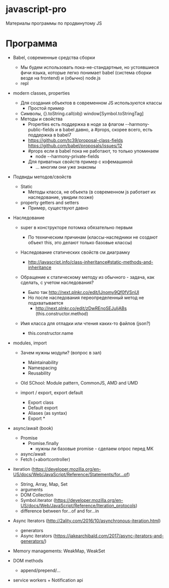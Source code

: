 # javascript-pro
Материалы программы по продвинутому JS



# Программа


- Babel, современные средства сборки
  - Мы будем использовать пока-не-стандартные, но устоявшиеся фичи языка, которые легко понимает babel (система сборки везде на frontend) и (обычно) node.js
  - repl

- modern classes, properties
  - Для создания объектов в современном JS используются классы
    - Простой пример
  - Символы, {}.toString.call(obj)  window[Symbol.toStringTag]
  - Методы и свойства
    - Properties есть поддержка в ноде за флагом  --harmony-public-fields и в babel давно, а #props, скорее всего,  есть поддержка в babel7
    - https://github.com/tc39/proposal-class-fields https://github.com/babel/proposals/issues/12
    - #props если в babel пока не работают, то только упоминаем
      - node --harmony-private-fields
    - Для приватных свойств пример с кофемашиной
      - … многим они уже знакомы

- Подвиды методов/свойств
  - Static
    - Методы класса, не объекта (в современном js работает их наследование, увидим позже)
  - property getters and setters
    - Пример, существуют давно

- Наследование
  - super в конструкторе потомка обязательно первым
    - По техническим причинам (классы-наследники не создают объект this, это делают только базовые классы)
  - Наследование статических свойств см диаграмку
    - http://javascript.info/class-inheritance#static-methods-and-inheritance

  - Обращение к статическому методу из обычного - задача, как сделать, с учетом наследования?
    - Было так http://next.plnkr.co/edit/IJnomy9Qf0fVSnUI
    - Но после наследования переопределенный метод не подхватывается
      - http://next.plnkr.co/edit/zDwREnoSEJuIjABs (this.constructor.method)
  - Имя класса для отладки или чтения каких-то файлов (json?)
    - this.constructor.name

- modules, import

  - Зачем нужны модули? (вопрос в зал)
    - Maintainability
    - Namespacing
    - Reusability

  - Old SChool: Module pattern, CommonJS, AMD and UMD
  - import / export, export default
    - Export class
    - Default export
    - Aliases (as syntax)
    - Export *


- async/await  (book)

  - Promise
    - Promise.finally
      - нужны ли базовые promise - сделаем опрос перед МК
  - async/await
  - Fetch   (+abortcontroller)

- iteration (https://developer.mozilla.org/en-US/docs/Web/JavaScript/Reference/Statements/for...of)

  - String, Array, Map, Set
  - arguments
  - DOM Collection
  - Symbol.iterator (https://developer.mozilla.org/en-US/docs/Web/JavaScript/Reference/Iteration_protocols)
  - difference between for...of and for...in

- Async Iterators  (http://2ality.com/2016/10/asynchronous-iteration.html)

  - generators
  - Async iterators (https://jakearchibald.com/2017/async-iterators-and-generators/)

- Memory managements: WeakMap, WeakSet

- DOM methods
  - append/prepend/…

- service workers + Notification api
